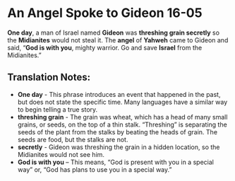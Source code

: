 An Angel Spoke to Gideon 16-05
================================


**One day**, a man of Israel named **Gideon** was **threshing grain
secretly** so the **Midianites** would not steal it. The **angel**
of **Yahweh** came to Gideon and said, “**God is with you**, mighty
warrior. Go and save **Israel** from the Midianites.”

Translation Notes:
------------------

-   **One day** - This phrase introduces an event that happened in the
    past, but does not state the specific time. Many languages have a
    similar way to begin telling a true story.
-   **threshing grain** - The grain was wheat, which has a head of many
    small grains, or seeds, on the top of a thin stalk. “Threshing”
    is separating the seeds of the plant from the stalks by beating the
    heads of grain. The seeds are food, but the stalks are not.
-   **secretly** - Gideon was threshing the grain in a hidden location,
    so the Midianites would not see him.
-   **God is with you** – This means, “God is present with you in a
    special way” or, “God has plans to use you in a special way.”

